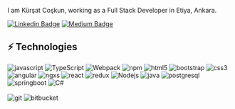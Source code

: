

I am Kürşat Coşkun, working as a Full Stack Developer in Etiya, Ankara.

[![Linkedin Badge](https://img.shields.io/badge/-kursatcoskun-blue?style=flat-square&logo=Linkedin&logoColor=white&link=https://www.linkedin.com/in/kursatcoskun/)](https://www.linkedin.com/in/kursatcoskun/)
[![Medium Badge](https://img.shields.io/badge/-@kursatcoskun-03a57a?style=flat-square&labelColor=000000&logo=Medium&link=https://medium.com/@kursatcoskun/)](https://medium.com/@kursatcoskun)

## ⚡ Technologies

<p>

 <img alt="javascript" src="https://img.shields.io/badge/-JavaScript-black?style=flat-square&logo=javascript" />
 <img alt="TypeScript" src="https://img.shields.io/badge/-TypeScript-007ACC?style=flat-square&logo=typescript&logoColor=white" />
 <img alt="Webpack" src="https://img.shields.io/badge/-Webpack-8DD6F9?style=flat-square&logo=webpack&logoColor=white" /> 
 <img alt="npm" src="https://img.shields.io/badge/-NPM-CB3837?style=flat-square&logo=npm&logoColor=white" />
 <img alt="html5" src="https://img.shields.io/badge/-HTML5-E34F26?style=flat-square&logo=html5&logoColor=white" />
 <img alt="bootstrap" src="https://img.shields.io/badge/-Bootstrap-563D7C?style=flat-square&logo=bootstrap" />
 <img alt="css3" src="https://img.shields.io/badge/-CSS3-1572B6?style=flat-square&logo=css3" />
        
 <img alt="angular" src="https://img.shields.io/badge/-Angular-DD0031?style=flat-square&logo=angular&logoColor=white" />
 <img alt="ngxs" src="https://img.shields.io/badge/-NGXS-764ABC?style=flat-square&logo=ngxs&logoColor=white" />
 <img alt="react" src="https://img.shields.io/badge/-React-black?style=flat-square&logo=react" />
 <img alt="redux" src="https://img.shields.io/badge/-Redux-764ABC?style=flat-square&logo=redux&logoColor=white" />
 <img alt="Nodejs" src="https://img.shields.io/badge/-Nodejs-43853d?style=flat-square&logo=Node.js&logoColor=white" />
  
 <img alt="java" src="https://img.shields.io/badge/-Java-E34A86?style=flat-square&logo=Java" /> 
 <img alt="postgresql" src="https://img.shields.io/badge/-PostgreSQL-336791?style=flat-square&logo=postgresql" /> 
 <img alt="springboot" src="https://img.shields.io/badge/-Spring Boot-43853d?style=flat-square&logo=springboot" /> 
 <img alt="C#" src="https://img.shields.io/badge/C%23-green&logoColor=white" />
 <br/>
 <br/>
  <img alt="git" src="https://img.shields.io/badge/-Git-black?style=flat-square&logo=git" />
  <img alt="bitbucket" src="https://img.shields.io/badge/-BitBucket-darkblue?style=flat-square&logo=bitbucket" />
</p>
